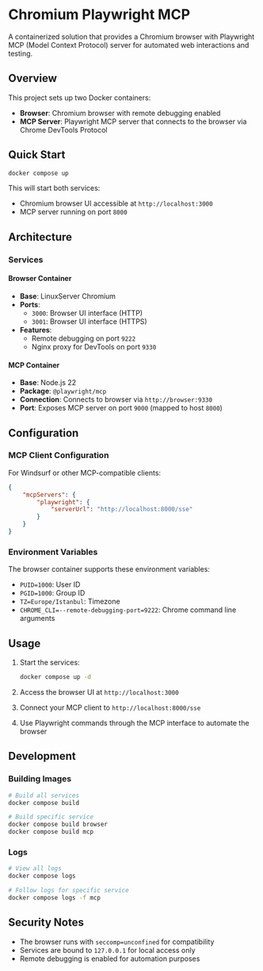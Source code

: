 
# Chromium Playwright MCP

A containerized solution that provides a Chromium browser with Playwright MCP (Model Context Protocol) server for automated web interactions and testing.

## Overview

This project sets up two Docker containers:
- **Browser**: Chromium browser with remote debugging enabled
- **MCP Server**: Playwright MCP server that connects to the browser via Chrome DevTools Protocol

## Quick Start

```bash
docker compose up
```

This will start both services:
- Chromium browser UI accessible at `http://localhost:3000`
- MCP server running on port `8000`

## Architecture

### Services

#### Browser Container
- **Base**: LinuxServer Chromium
- **Ports**: 
  - `3000`: Browser UI interface (HTTP)
  - `3001`: Browser UI interface (HTTPS)
- **Features**: 
  - Remote debugging on port `9222`
  - Nginx proxy for DevTools on port `9330`

#### MCP Container
- **Base**: Node.js 22
- **Package**: `@playwright/mcp`
- **Connection**: Connects to browser via `http://browser:9330`
- **Port**: Exposes MCP server on port `9000` (mapped to host `8000`)

## Configuration

### MCP Client Configuration

For Windsurf or other MCP-compatible clients:

```json
{
    "mcpServers": {
        "playwright": {
            "serverUrl": "http://localhost:8000/sse"
        }    
    }
}
```

### Environment Variables

The browser container supports these environment variables:
- `PUID=1000`: User ID
- `PGID=1000`: Group ID  
- `TZ=Europe/Istanbul`: Timezone
- `CHROME_CLI=--remote-debugging-port=9222`: Chrome command line arguments

## Usage

1. Start the services:
   ```bash
   docker compose up -d
   ```

2. Access the browser UI at `http://localhost:3000`

3. Connect your MCP client to `http://localhost:8000/sse`

4. Use Playwright commands through the MCP interface to automate the browser

## Development

### Building Images

```bash
# Build all services
docker compose build

# Build specific service
docker compose build browser
docker compose build mcp
```

### Logs

```bash
# View all logs
docker compose logs

# Follow logs for specific service
docker compose logs -f mcp
```

## Security Notes

- The browser runs with `seccomp=unconfined` for compatibility
- Services are bound to `127.0.0.1` for local access only
- Remote debugging is enabled for automation purposes

